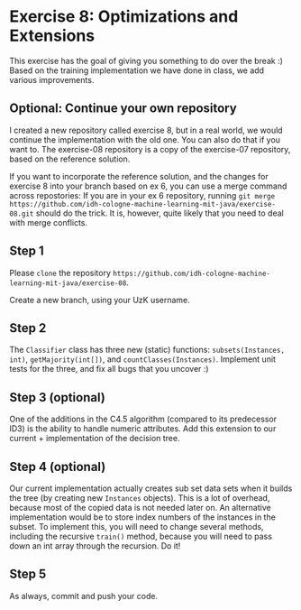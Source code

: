 # Exercise 8: Optimizations and Extensions


This exercise has the goal of giving you something to do over the break :)
Based on the training implementation we have done in class, we add various improvements.

## Optional: Continue your own repository

I created a new repository called exercise 8, but in a real world, we would 
continue the implementation with the old one. You can also do that if you want 
to. The exercise-08 repository is a copy of the exercise-07 repository, based
on the reference solution.

If you want to incorporate the reference solution, and the changes for 
exercise 8 into your branch based on ex 6, you can use a merge command across
repostories: If you are in your ex 6 repository, running 
`git merge https://github.com/idh-cologne-machine-learning-mit-java/exercise-08.git` 
should do the trick. It is, however, quite likely that you need to deal with
merge conflicts. 


## Step 1
Please `clone` the repository `https://github.com/idh-cologne-machine-learning-mit-java/exercise-08`.

Create a new branch, using your UzK username.

## Step 2
The `Classifier` class has three new (static) functions: `subsets(Instances, int)`, 
`getMajority(int[])`, and `countClasses(Instances)`. Implement unit tests for the 
three, and fix all bugs that you uncover :)

## Step 3 (optional)

One of the additions in the C4.5 algorithm (compared to its predecessor ID3) 
is the ability to handle numeric attributes. Add this extension to our current +
implementation of the decision tree.

## Step 4 (optional)
Our current implementation actually creates sub set data sets when it builds 
the tree (by creating new `Instances` objects). This is a lot of overhead, 
because most of the copied data is not needed later on. An alternative 
implementation would be to store index numbers of the instances in the subset.
To implement this, you will need to change several methods, including the 
recursive `train()` method, because you will need to pass down an int array 
through the recursion. Do it!

## Step 5
As always, commit and push your code.